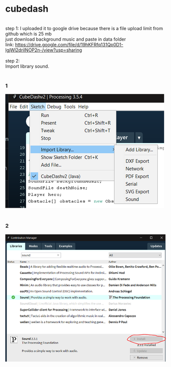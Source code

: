 # cubedash
</br> step 1:
I uploaded it to google drive because there is a file upload limit from github which is 25 mb
</br>just download background music and paste in data folder
</br>link: https://drive.google.com/file/d/19hKFRfq131Qp0D1-lgjWl2drilNOP2n-/view?usp=sharing
</br>
</br>step 2:
</br>Import library sound.
### </br>1 
![](https://raw.githubusercontent.com/adefiqri12/cubedash/main/how_to_import_library_sound_1.png)
</br>
### </br>2 
![](https://raw.githubusercontent.com/adefiqri12/cubedash/main/how_to_import_library_sound_2.png)

